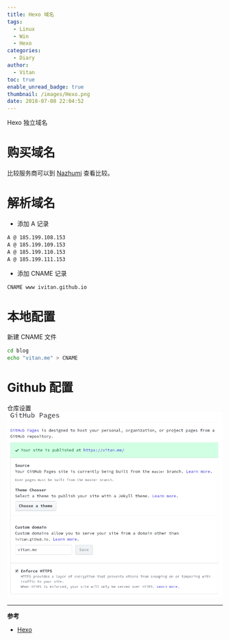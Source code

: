 ```yaml
---
title: Hexo 域名
tags:
  - Linux
  - Win
  - Hexo
categories:
  - Diary
author:
  - Vitan
toc: true
enable_unread_badge: true
thumbnail: /images/Hexo.png
date: 2018-07-08 22:04:52
---
```

Hexo 独立域名
<!-- more -->

# 购买域名
比较服务商可以到 [Nazhumi](https://www.nazhumi.com/) 查看比较。

# 解析域名

- 添加 A 记录

```bash
A @ 185.199.108.153
A @ 185.199.109.153
A @ 185.199.110.153
A @ 185.199.111.153
```

- 添加 CNAME 记录

```bash
CNAME www ivitan.github.io
```

# 本地配置
新建 CNAME 文件
```bash
cd blog
echo "vitan.me" > CNAME
``` 

# Github 配置
仓库设置
![](https://raw.githubusercontent.com/ivitan/Picture/master/images/20190808222520.png)

---
**参考**
- [Hexo](https://hexo.io/zh-cn/docs/deployment#Netlify)
